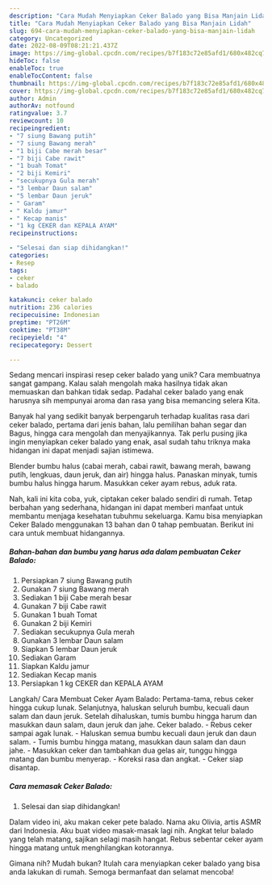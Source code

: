 ```yaml
---
description: "Cara Mudah Menyiapkan Ceker Balado yang Bisa Manjain Lidah"
title: "Cara Mudah Menyiapkan Ceker Balado yang Bisa Manjain Lidah"
slug: 694-cara-mudah-menyiapkan-ceker-balado-yang-bisa-manjain-lidah
category: Uncategorized
date: 2022-08-09T08:21:21.437Z
image: https://img-global.cpcdn.com/recipes/b7f183c72e85afd1/680x482cq70/ceker-balado-foto-resep-utama.jpg
hideToc: false
enableToc: true
enableTocContent: false
thumbnail: https://img-global.cpcdn.com/recipes/b7f183c72e85afd1/680x482cq70/ceker-balado-foto-resep-utama.jpg
cover: https://img-global.cpcdn.com/recipes/b7f183c72e85afd1/680x482cq70/ceker-balado-foto-resep-utama.jpg
author: Admin
authorAv: notfound
ratingvalue: 3.7
reviewcount: 10
recipeingredient:
- "7 siung Bawang putih"
- "7 siung Bawang merah"
- "1 biji Cabe merah besar"
- "7 biji Cabe rawit"
- "1 buah Tomat"
- "2 biji Kemiri"
- "secukupnya Gula merah"
- "3 lembar Daun salam"
- "5 lembar Daun jeruk"
- " Garam"
- " Kaldu jamur"
- " Kecap manis"
- "1 kg CEKER dan KEPALA AYAM"
recipeinstructions:

- "Selesai dan siap dihidangkan!"
categories:
- Resep
tags:
- ceker
- balado

katakunci: ceker balado 
nutrition: 236 calories
recipecuisine: Indonesian
preptime: "PT26M"
cooktime: "PT38M"
recipeyield: "4"
recipecategory: Dessert

---
```





Sedang mencari inspirasi resep ceker balado yang unik? Cara membuatnya sangat gampang. Kalau salah mengolah maka hasilnya tidak akan memuaskan dan bahkan tidak sedap. Padahal ceker balado yang enak harusnya sih mempunyai aroma dan rasa yang bisa memancing selera Kita.





Banyak hal yang sedikit banyak berpengaruh terhadap kualitas rasa dari ceker balado, pertama dari jenis bahan, lalu pemilihan bahan segar dan Bagus, hingga cara mengolah dan menyajikannya. Tak perlu pusing jika ingin menyiapkan ceker balado yang enak,      asal sudah tahu triknya maka hidangan ini dapat menjadi sajian istimewa.














Blender bumbu halus (cabai merah, cabai rawit, bawang merah, bawang putih, lengkuas, daun jeruk, dan air) hingga halus. Panaskan minyak, tumis bumbu halus hingga harum. Masukkan ceker ayam rebus, aduk rata.






Nah, kali ini kita coba, yuk, ciptakan ceker balado sendiri di rumah. Tetap berbahan yang sederhana, hidangan ini dapat memberi manfaat untuk membantu menjaga kesehatan tubuhmu sekeluarga. Kamu bisa menyiapkan Ceker Balado menggunakan 13 bahan dan 0 tahap pembuatan. Berikut ini cara untuk membuat hidangannya.

<!--inarticleads1-->

##### Bahan-bahan dan bumbu yang harus ada dalam pembuatan Ceker Balado:

1. Persiapkan 7 siung Bawang putih
1. Gunakan 7 siung Bawang merah
1. Sediakan 1 biji Cabe merah besar
1. Gunakan 7 biji Cabe rawit
1. Gunakan 1 buah Tomat
1. Gunakan 2 biji Kemiri
1. Sediakan secukupnya Gula merah
1. Gunakan 3 lembar Daun salam
1. Siapkan 5 lembar Daun jeruk
1. Sediakan  Garam
1. Siapkan  Kaldu jamur
1. Sediakan  Kecap manis
1. Persiapkan 1 kg CEKER dan KEPALA AYAM


Langkah/ Cara Membuat Ceker Ayam Balado: Pertama-tama, rebus ceker hingga cukup lunak. Selanjutnya, haluskan seluruh bumbu, kecuali daun salam dan daun jeruk. Setelah dihaluskan, tumis bumbu hingga harum dan masukkan daun salam, daun jeruk dan jahe. Ceker balado. - Rebus ceker sampai agak lunak. - Haluskan semua bumbu kecuali daun jeruk dan daun salam. - Tumis bumbu hingga matang, masukkan daun salam dan daun jahe. - Masukkan ceker dan tambahkan dua gelas air, tunggu hingga matang dan bumbu menyerap. - Koreksi rasa dan angkat. - Ceker siap disantap. 

<!--inarticleads2-->

##### Cara memasak Ceker Balado:


1. Selesai dan siap dihidangkan!

Dalam video ini, aku makan ceker pete balado. Nama aku Olivia, artis ASMR dari Indonesia. Aku buat video masak-masak lagi nih. Angkat telur balado yang telah matang, sajikan selagi masih hangat. Rebus sebentar ceker ayam hingga matang untuk menghilangkan kotorannya. 

Gimana nih? Mudah bukan? Itulah cara menyiapkan ceker balado yang bisa anda lakukan di rumah. Semoga bermanfaat dan selamat mencoba!
